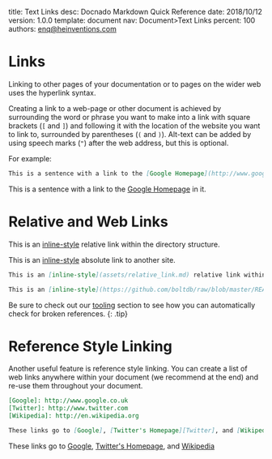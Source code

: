 title:      Text Links
desc:       Docnado Markdown Quick Reference
date:       2018/10/12
version:    1.0.0
template:   document
nav:        Document>Text Links
percent:    100
authors:    enq@heinventions.com


# Links

Linking to other pages of your documentation or to pages on the wider web uses the hyperlink syntax.

Creating a link to a web-page or other document is achieved by surrounding the word or phrase you want to make into a link with square brackets (`[` and `]`) and following it with the location of the website you want to link to, surrounded by parentheses (`(` and `)`). Alt-text can be added by using speech marks (`"`) after the web address, but this is optional.

For example:
```markdown
This is a sentence with a link to the [Google Homepage](http://www.google.co.uk "Google Search Homepage") in it.
```

This is a sentence with a link to the [Google Homepage](http://www.google.co.uk "Google Search Homepage") in it.

# Relative and Web Links
This is an [inline-style](assets/relative_link.md) relative link within the directory structure.

This is an [inline-style](https://github.com/boltdb/raw/blob/master/README.md) absolute link to another site.

```markdown
This is an [inline-style](assets/relative_link.md) relative link within the directory structure.

This is an [inline-style](https://github.com/boltdb/raw/blob/master/README.md) absolute link to another site.
```

Be sure to check out our [tooling](../tooling/broken_links.md) section to see how you can automatically check for broken references.
{: .tip}

# Reference Style Linking
Another useful feature is reference style linking. You can create a list of web links anywhere within your document (we recommend at the end) and re-use them throughout your document.

```markdown
[Google]: http://www.google.co.uk
[Twitter]: http://www.twitter.com
[Wikipedia]: http://en.wikipedia.org

These links go to [Google], [Twitter's Homepage][Twitter], and [Wikipedia]
```

[Google]: https://www.google.co.uk
[Twitter]: https://twitter.com
[Wikipedia]: https://en.wikipedia.org/wiki/Main_Page

These links go to [Google], [Twitter's Homepage][Twitter], and [Wikipedia]
